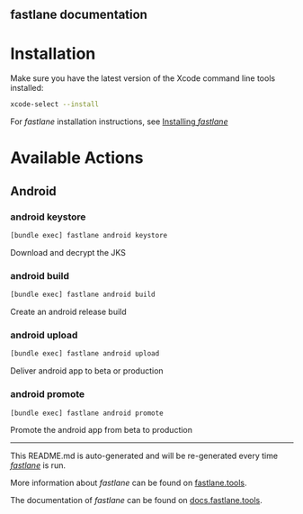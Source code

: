 fastlane documentation
----

# Installation

Make sure you have the latest version of the Xcode command line tools installed:

```sh
xcode-select --install
```

For _fastlane_ installation instructions, see [Installing _fastlane_](https://docs.fastlane.tools/#installing-fastlane)

# Available Actions

## Android

### android keystore

```sh
[bundle exec] fastlane android keystore
```

Download and decrypt the JKS

### android build

```sh
[bundle exec] fastlane android build
```

Create an android release build

### android upload

```sh
[bundle exec] fastlane android upload
```

Deliver android app to beta or production

### android promote

```sh
[bundle exec] fastlane android promote
```

Promote the android app from beta to production

----

This README.md is auto-generated and will be re-generated every time [_fastlane_](https://fastlane.tools) is run.

More information about _fastlane_ can be found on [fastlane.tools](https://fastlane.tools).

The documentation of _fastlane_ can be found on [docs.fastlane.tools](https://docs.fastlane.tools).
